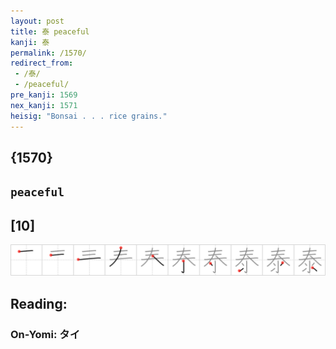 ```yaml
---
layout: post
title: 泰 peaceful
kanji: 泰
permalink: /1570/
redirect_from:
 - /泰/
 - /peaceful/
pre_kanji: 1569
nex_kanji: 1571
heisig: "Bonsai . . . rice grains."
---
```


## {1570}

## `peaceful`

## [10]

<div class="stroke"><img src="../images/E6B3B0.png" /></div>

## Reading:

### On-Yomi: タイ
